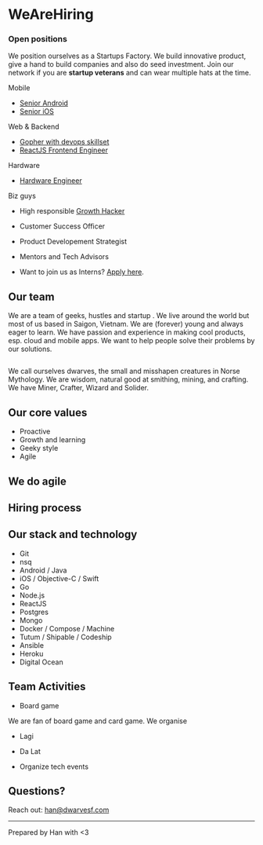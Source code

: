 # WeAreHiring

### Open positions

We position ourselves as a Startups Factory. We build innovative product, give a hand to build companies and also do seed investment. Join our network if you are **startup veterans** and can wear multiple hats at the time. 

Mobile

- [Senior Android](/open-positions/Android.md)
- [Senior iOS]()

Web & Backend

- [Gopher with devops skillset]()
- [ReactJS Frontend Engineer]()

Hardware

- [Hardware Engineer]()

Biz guys

- High responsible [Growth Hacker]()
- Customer Success Officer
- Product Developement Strategist
- Mentors and Tech Advisors

- Want to join us as Interns? [Apply here]().

## Our team

We are a team of geeks, hustles and startup . We live around the world but most of us based in Saigon, Vietnam. We are (forever) young and always eager to learn. We have passion and experience in making cool products, esp. cloud and mobile apps. We want to help people solve their problems by our solutions.

<img>

We call ourselves dwarves, the small and misshapen creatures in Norse Mythology. We are wisdom, natural good at smithing, mining, and crafting. We have Miner, Crafter, Wizard and Solider.

## Our core values

- Proactive
- Growth and learning
- Geeky style
- Agile

## We do agile

<Blog>

## Hiring process


## Our stack and technology

- Git
- nsq
- Android / Java
- iOS / Objective-C / Swift
- Go
- Node.js
- ReactJS
- Postgres
- Mongo
- Docker / Compose / Machine
- Tutum / Shipable / Codeship
- Ansible
- Heroku
- Digital Ocean

## Team Activities

- Board game

We are fan of board game and card game. We organise 

- Lagi

- Da Lat

- Organize tech events

## Questions?

Reach out: han@dwarvesf.com

------

Prepared by Han with <3